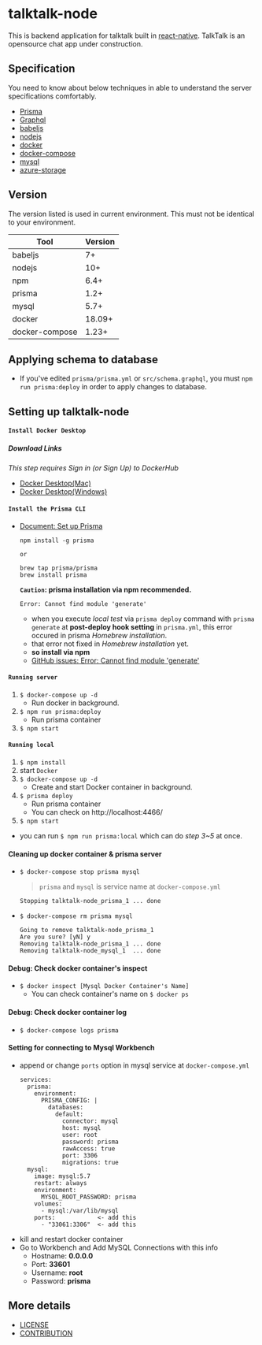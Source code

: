 # talktalk-node
This is backend application for talktalk built in [react-native](https://github.com/facebook/react-native).
TalkTalk is an opensource chat app under construction.

## Specification
You need to know about below techniques in able to understand the server specifications comfortably.
* [Prisma](https://www.prisma.io/)
* [Graphql](https://graphql.org/)
* [babeljs](https://babeljs.io/)
* [nodejs](https://nodejs.org/)
* [docker](https://www.docker.com/)
* [docker-compose](https://docs.docker.com/compose/)
* [mysql](https://www.mysql.com/)
* [azure-storage](https://azure.microsoft.com/en-us/services/storage/)

## Version
The version listed is used in current environment. This must not be identical to your environment.

| Tool                  | Version      |
| --------------------- | ------------ |
| babeljs               | 7+           |
| nodejs                | 10+          |
| npm                   | 6.4+         |
| prisma                | 1.2+         |
| mysql                 | 5.7+         |
| docker                | 18.09+       |
| docker-compose        | 1.23+        |

## Applying schema to database
* If you've edited `prisma/prisma.yml` or `src/schema.graphql`, you must `npm run prisma:deploy` in order to apply changes to database.


## Setting up talktalk-node

#### `Install Docker Desktop`
##### Download Links
*This step requires Sign in (or Sign Up) to DockerHub*
- [Docker Desktop(Mac)](https://store.docker.com/editions/community/docker-ce-desktop-mac)
- [Docker Desktop(Windows)](https://hub.docker.com/editions/community/docker-ce-desktop-windows)
  
#### `Install the Prisma CLI`
- [Document: Set up Prisma](https://www.prisma.io/docs/get-started/01-setting-up-prisma-new-database-JAVASCRIPT-a002/)

  ```
  npm install -g prisma

  or

  brew tap prisma/prisma
  brew install prisma
  ```
  
  **`Caution`: prisma installation via npm recommended.**  
  
  ```
  Error: Cannot find module 'generate'
  ```
  - when you execute *local test* via `prisma deploy` command with `prisma generate` at **post-deploy hook setting** in `prisma.yml`, this error occured in prisma *Homebrew installation*.
  - that error not fixed in *Homebrew installation* yet.
  - **so install via npm**
  - [GitHub issues: Error: Cannot find module 'generate'](https://github.com/prisma/Mongo-Connector-Preview/issues/1#issuecomment-441361867)
   
#### `Running server`
  1. `$ docker-compose up -d`
     - Run docker in background.
  2. `$ npm run prisma:deploy`
     - Run prisma container
  3. `$ npm start`

#### `Running local`
  1. `$ npm install`
  2. start `Docker`
  3. `$ docker-compose up -d`
     - Create and start Docker container in background.
  4. `$ prisma deploy`
     - Run prisma container
     - You can check on http://localhost:4466/
  5. `$ npm start`
  - you can run `$ npm run prisma:local` which can do *step 3~5* at once.
  
  #### Cleaning up docker container & prisma server
  - `$ docker-compose stop prisma mysql`
    > `prisma` and `mysql` is service name at `docker-compose.yml`
      ```
      Stopping talktalk-node_prisma_1 ... done
      ```
  - `$ docker-compose rm prisma mysql`
      ```
      Going to remove talktalk-node_prisma_1
      Are you sure? [yN] y
      Removing talktalk-node_prisma_1 ... done
      Removing talktalk-node_mysql_1  ... done
      ```

  #### Debug: Check docker container's inspect
  - `$ docker inspect [Mysql Docker Container's Name]`
    - You can check container's name on `$ docker ps`
  
  #### Debug: Check docker container log
  - `$ docker-compose logs prisma`
  
  #### Setting for connecting to Mysql Workbench
  - append or change `ports` option in mysql service at `docker-compose.yml`
    ```
    services:
      prisma:
        environment:
          PRISMA_CONFIG: |
            databases:
              default:
                connector: mysql
                host: mysql
                user: root
                password: prisma
                rawAccess: true
                port: 3306
                migrations: true
      mysql:
        image: mysql:5.7
        restart: always
        environment:
          MYSQL_ROOT_PASSWORD: prisma
        volumes:
          - mysql:/var/lib/mysql
        ports:            <- add this
          - "33061:3306"  <- add this
    ```
  - kill and restart docker container
  - Go to Workbench and Add MySQL Connections with this info
    - Hostname: **0.0.0.0**
    - Port: **33601**
    - Username: **root**
    - Password: **prisma**

## More details
- [LICENSE](https://github.com/dooboolab/talktalk-node/blob/master/LICENSE)
- [CONTRIBUTION](https://github.com/dooboolab/talktalk-node/blob/master/CONTRIBUTING.md)
